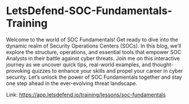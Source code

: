 # LetsDefend-SOC-Fundamentals-Training
Welcome to the world of SOC Fundamentals! Get ready to dive into the dynamic realm of Security Operations Centers (SOCs). 
In this blog, we’ll explore the structure, operations, and essential tools that empower SOC Analysts in their battle against cyber threats. 
Join me on this interactive journey as we uncover quick tips, real-world examples, and thought-provoking quizzes to enhance your skills and propel your career in cyber security.
Let’s unlock the power of SOC Fundamentals together and stay one step ahead in the ever-evolving threat landscape.

Link: https://app.letsdefend.io/training/lessons/soc-fundamentals
